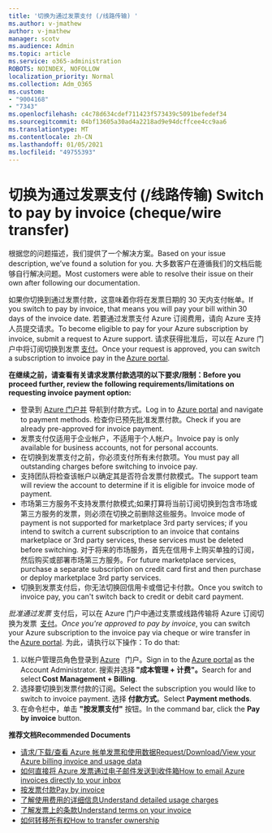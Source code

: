 ```yaml
---
title: '切换为通过发票支付 (/线路传输) '
ms.author: v-jmathew
author: v-jmathew
manager: scotv
ms.audience: Admin
ms.topic: article
ms.service: o365-administration
ROBOTS: NOINDEX, NOFOLLOW
localization_priority: Normal
ms.collection: Adm_O365
ms.custom:
- "9004168"
- "7343"
ms.openlocfilehash: c4c78d634cdef711423f573439c5091befedef34
ms.sourcegitcommit: 04bf13605a30ad4a2218ad9e94dcffcee4cc9aa6
ms.translationtype: MT
ms.contentlocale: zh-CN
ms.lasthandoff: 01/05/2021
ms.locfileid: "49755393"
---
```

# <a name="switch-to-pay-by-invoice-chequewire-transfer"></a><span data-ttu-id="f141b-102">切换为通过发票支付 (/线路传输) </span><span class="sxs-lookup"><span data-stu-id="f141b-102">Switch to pay by invoice (cheque/wire transfer)</span></span>

<span data-ttu-id="f141b-103">根据您的问题描述，我们提供了一个解决方案。</span><span class="sxs-lookup"><span data-stu-id="f141b-103">Based on your issue description, we’ve found a solution for you.</span></span> <span data-ttu-id="f141b-104">大多数客户在遵循我们的文档后能够自行解决问题。</span><span class="sxs-lookup"><span data-stu-id="f141b-104">Most customers were able to resolve their issue on their own after following our documentation.</span></span>

<span data-ttu-id="f141b-105">如果你切换到通过发票付款，这意味着你将在发票日期的 30 天内支付帐单。</span><span class="sxs-lookup"><span data-stu-id="f141b-105">If you switch to pay by invoice, that means you will pay your bill within 30 days of the invoice date.</span></span> <span data-ttu-id="f141b-106">若要通过发票支付 Azure 订阅费用，请向 Azure 支持人员提交请求。</span><span class="sxs-lookup"><span data-stu-id="f141b-106">To become eligible to pay for your Azure subscription by invoice, submit a request to Azure support.</span></span> <span data-ttu-id="f141b-107">请求获得批准后，可以在 Azure 门户中将订阅切换到发票 [支付](https://portal.azure.com/)。</span><span class="sxs-lookup"><span data-stu-id="f141b-107">Once your request is approved, you can switch a subscription to invoice pay in the [Azure portal](https://portal.azure.com/).</span></span>

<span data-ttu-id="f141b-108">**在继续之前，请查看有关请求发票付款选项的以下要求/限制：**</span><span class="sxs-lookup"><span data-stu-id="f141b-108">**Before you proceed further, review the following requirements/limitations on requesting invoice payment option:**</span></span>

- <span data-ttu-id="f141b-109">登录到 [Azure 门户并](https://portal.azure.com/) 导航到付款方式。</span><span class="sxs-lookup"><span data-stu-id="f141b-109">Log in to [Azure portal](https://portal.azure.com/) and navigate to payment methods.</span></span> <span data-ttu-id="f141b-110">检查你已预先批准发票付款。</span><span class="sxs-lookup"><span data-stu-id="f141b-110">Check if you are already pre-approved for invoice payment.</span></span>
- <span data-ttu-id="f141b-111">发票支付仅适用于企业帐户，不适用于个人帐户。</span><span class="sxs-lookup"><span data-stu-id="f141b-111">Invoice pay is only available for business accounts, not for personal accounts.</span></span>
- <span data-ttu-id="f141b-112">在切换到发票支付之前，你必须支付所有未付款项。</span><span class="sxs-lookup"><span data-stu-id="f141b-112">You must pay all outstanding charges before switching to invoice pay.</span></span>
- <span data-ttu-id="f141b-113">支持团队将检查该帐户以确定其是否符合发票付款模式。</span><span class="sxs-lookup"><span data-stu-id="f141b-113">The support team will review the account to determine if it is eligible for invoice mode of payment.</span></span>
- <span data-ttu-id="f141b-114">市场第三方服务不支持发票付款模式;如果打算将当前订阅切换到包含市场或第三方服务的发票，则必须在切换之前删除这些服务。</span><span class="sxs-lookup"><span data-stu-id="f141b-114">Invoice mode of payment is not supported for marketplace 3rd party services; if you intend to switch a current subscription to an invoice that contains marketplace or 3rd party services, these services must be deleted before switching.</span></span> <span data-ttu-id="f141b-115">对于将来的市场服务，首先在信用卡上购买单独的订阅，然后购买或部署市场第三方服务。</span><span class="sxs-lookup"><span data-stu-id="f141b-115">For future marketplace services, purchase a separate subscription on credit card first and then purchase or deploy marketplace 3rd party services.</span></span>
- <span data-ttu-id="f141b-116">切换到发票支付后，你无法切换回信用卡或借记卡付款。</span><span class="sxs-lookup"><span data-stu-id="f141b-116">Once you switch to invoice pay, you can't switch back to credit or debit card payment.</span></span>

<span data-ttu-id="f141b-117">*批准通过发票* 支付后，可以在 Azure 门户中通过支票或线路传输将 Azure 订阅切换为发票  [支付](https://portal.azure.com/)。</span><span class="sxs-lookup"><span data-stu-id="f141b-117">*Once you're approved to pay by invoice*, you can switch your Azure subscription to the invoice pay via cheque or wire transfer in the [Azure portal](https://portal.azure.com/).</span></span>
<span data-ttu-id="f141b-118">为此，请执行以下操作：</span><span class="sxs-lookup"><span data-stu-id="f141b-118">To do that:</span></span>

1. <span data-ttu-id="f141b-119">以帐户管理员角色登录到 [Azure](https://portal.azure.com/)   门户。</span><span class="sxs-lookup"><span data-stu-id="f141b-119">Sign in to the [Azure portal](https://portal.azure.com/) as the Account Administrator.</span></span> <span data-ttu-id="f141b-120">搜索并选择 **"成本管理 + 计费"。**</span><span class="sxs-lookup"><span data-stu-id="f141b-120">Search for and select **Cost Management + Billing**.</span></span>
2. <span data-ttu-id="f141b-121">选择要切换到发票付款的订阅。</span><span class="sxs-lookup"><span data-stu-id="f141b-121">Select the subscription you would like to switch to invoice payment.</span></span> <span data-ttu-id="f141b-122">选择 **付款方式**。</span><span class="sxs-lookup"><span data-stu-id="f141b-122">Select **Payment methods**.</span></span>
3. <span data-ttu-id="f141b-123">在命令栏中，单击 **"按发票支付"** 按钮。</span><span class="sxs-lookup"><span data-stu-id="f141b-123">In the command bar, click the **Pay by invoice** button.</span></span>

<span data-ttu-id="f141b-124">**推荐文档**</span><span class="sxs-lookup"><span data-stu-id="f141b-124">**Recommended Documents**</span></span>

- [<span data-ttu-id="f141b-125">请求/下载/查看 Azure 帐单发票和使用数据</span><span class="sxs-lookup"><span data-stu-id="f141b-125">Request/Download/View your Azure billing invoice and usage data</span></span>](https://docs.microsoft.com/azure/billing/billing-download-azure-invoice-daily-usage-date)
- [<span data-ttu-id="f141b-126">如何直接将 Azure 发票通过电子邮件发送到收件箱</span><span class="sxs-lookup"><span data-stu-id="f141b-126">How to email Azure invoices directly to your inbox</span></span>](https://docs.microsoft.com/azure/billing/billing-download-azure-invoice-daily-usage-date)
- [<span data-ttu-id="f141b-127">按发票付款</span><span class="sxs-lookup"><span data-stu-id="f141b-127">Pay by invoice</span></span>](https://docs.microsoft.com/azure/billing/billing-how-to-pay-by-invoice)
- [<span data-ttu-id="f141b-128">了解使用费用的详细信息</span><span class="sxs-lookup"><span data-stu-id="f141b-128">Understand detailed usage charges</span></span>](https://docs.microsoft.com/azure/billing/billing-understand-your-bill)
- [<span data-ttu-id="f141b-129">了解发票上的条款</span><span class="sxs-lookup"><span data-stu-id="f141b-129">Understand terms on your invoice</span></span>](https://docs.microsoft.com/azure/billing/billing-understand-your-invoice)
- [<span data-ttu-id="f141b-130">如何转移所有权</span><span class="sxs-lookup"><span data-stu-id="f141b-130">How to transfer ownership</span></span>](https://docs.microsoft.com/azure/billing/billing-subscription-transfer)

